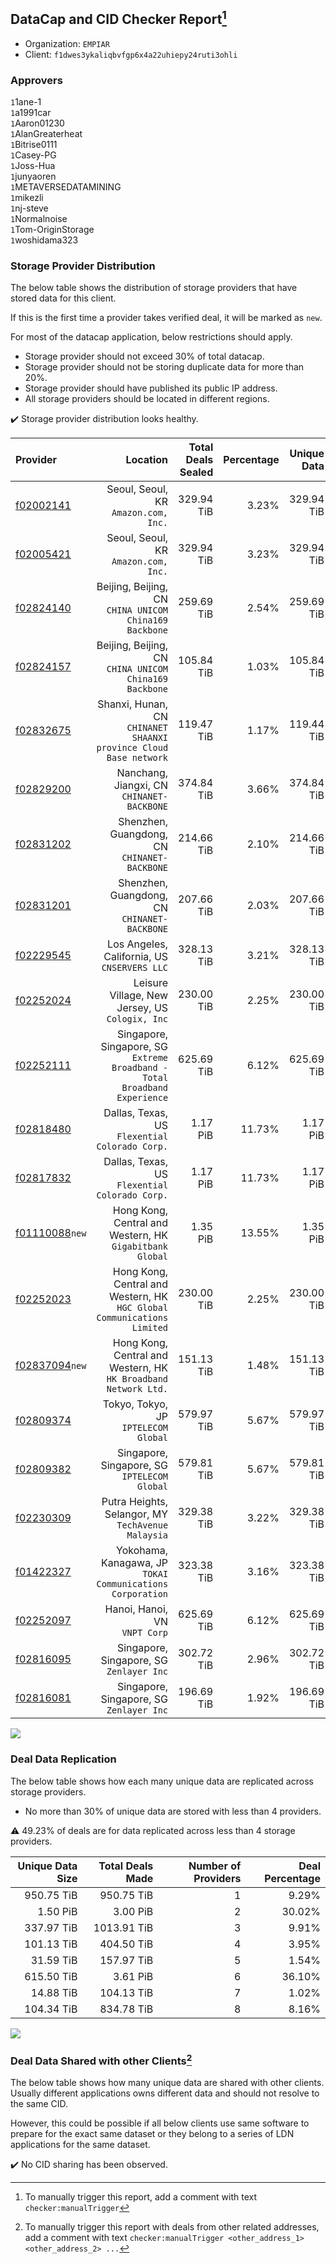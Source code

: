## DataCap and CID Checker Report[^1]
 - Organization: `EMPIAR`
 - Client: `f1dwes3ykaliqbvfgp6x4a22uhiepy24ruti3ohli`
### Approvers
`1`1ane-1<br/>`1`a1991car<br/>`1`Aaron01230<br/>`1`AlanGreaterheat<br/>`1`Bitrise0111<br/>`1`Casey-PG<br/>`1`Joss-Hua<br/>`1`junyaoren<br/>`1`METAVERSEDATAMINING<br/>`1`mikezli<br/>`1`nj-steve<br/>`1`Normalnoise<br/>`1`Tom-OriginStorage<br/>`1`woshidama323


### Storage Provider Distribution
The below table shows the distribution of storage providers that have stored data for this client.

If this is the first time a provider takes verified deal, it will be marked as `new`.

For most of the datacap application, below restrictions should apply.
 - Storage provider should not exceed 30% of total datacap.
 - Storage provider should not be storing duplicate data for more than 20%.
 - Storage provider should have published its public IP address.
 - All storage providers should be located in different regions.

✔️ Storage provider distribution looks healthy.

| Provider                                                    |                                                                      Location | Total Deals Sealed | Percentage | Unique Data | Duplicate Deals |
| :---------------------------------------------------------- | ----------------------------------------------------------------------------: | -----------------: | ---------: | ----------: | --------------: |
| [f02002141](https://filfox.info/en/address/f02002141)       |                                       Seoul, Seoul, KR<br/>`Amazon.com, Inc.` |         329.94 TiB |      3.23% |  329.94 TiB |           0.00% |
| [f02005421](https://filfox.info/en/address/f02005421)       |                                       Seoul, Seoul, KR<br/>`Amazon.com, Inc.` |         329.94 TiB |      3.23% |  329.94 TiB |           0.00% |
| [f02824140](https://filfox.info/en/address/f02824140)       |                     Beijing, Beijing, CN<br/>`CHINA UNICOM China169 Backbone` |         259.69 TiB |      2.54% |  259.69 TiB |           0.00% |
| [f02824157](https://filfox.info/en/address/f02824157)       |                     Beijing, Beijing, CN<br/>`CHINA UNICOM China169 Backbone` |         105.84 TiB |      1.03% |  105.84 TiB |           0.00% |
| [f02832675](https://filfox.info/en/address/f02832675)       |          Shanxi, Hunan, CN<br/>`CHINANET SHAANXI province Cloud Base network` |         119.47 TiB |      1.17% |  119.44 TiB |           0.03% |
| [f02829200](https://filfox.info/en/address/f02829200)       |                                 Nanchang, Jiangxi, CN<br/>`CHINANET-BACKBONE` |         374.84 TiB |      3.66% |  374.84 TiB |           0.00% |
| [f02831202](https://filfox.info/en/address/f02831202)       |                               Shenzhen, Guangdong, CN<br/>`CHINANET-BACKBONE` |         214.66 TiB |      2.10% |  214.66 TiB |           0.00% |
| [f02831201](https://filfox.info/en/address/f02831201)       |                               Shenzhen, Guangdong, CN<br/>`CHINANET-BACKBONE` |         207.66 TiB |      2.03% |  207.66 TiB |           0.00% |
| [f02229545](https://filfox.info/en/address/f02229545)       |                               Los Angeles, California, US<br/>`CNSERVERS LLC` |         328.13 TiB |      3.21% |  328.13 TiB |           0.00% |
| [f02252024](https://filfox.info/en/address/f02252024)       |                            Leisure Village, New Jersey, US<br/>`Cologix, Inc` |         230.00 TiB |      2.25% |  230.00 TiB |           0.00% |
| [f02252111](https://filfox.info/en/address/f02252111)       | Singapore, Singapore, SG<br/>`Extreme Broadband - Total Broadband Experience` |         625.69 TiB |      6.12% |  625.69 TiB |           0.00% |
| [f02818480](https://filfox.info/en/address/f02818480)       |                             Dallas, Texas, US<br/>`Flexential Colorado Corp.` |           1.17 PiB |     11.73% |    1.17 PiB |           0.00% |
| [f02817832](https://filfox.info/en/address/f02817832)       |                             Dallas, Texas, US<br/>`Flexential Colorado Corp.` |           1.17 PiB |     11.73% |    1.17 PiB |           0.00% |
| [f01110088](https://filfox.info/en/address/f01110088)`new`  |                   Hong Kong, Central and Western, HK<br/>`Gigabitbank Global` |           1.35 PiB |     13.55% |    1.35 PiB |           0.00% |
| [f02252023](https://filfox.info/en/address/f02252023)       |    Hong Kong, Central and Western, HK<br/>`HGC Global Communications Limited` |         230.00 TiB |      2.25% |  230.00 TiB |           0.00% |
| [f02837094](https://filfox.info/en/address/f02837094)`new`  |            Hong Kong, Central and Western, HK<br/>`HK Broadband Network Ltd.` |         151.13 TiB |      1.48% |  151.13 TiB |           0.00% |
| [f02809374](https://filfox.info/en/address/f02809374)       |                                       Tokyo, Tokyo, JP<br/>`IPTELECOM Global` |         579.97 TiB |      5.67% |  579.97 TiB |           0.00% |
| [f02809382](https://filfox.info/en/address/f02809382)       |                               Singapore, Singapore, SG<br/>`IPTELECOM Global` |         579.81 TiB |      5.67% |  579.81 TiB |           0.00% |
| [f02230309](https://filfox.info/en/address/f02230309)       |                         Putra Heights, Selangor, MY<br/>`TechAvenue Malaysia` |         329.38 TiB |      3.22% |  329.38 TiB |           0.00% |
| [f01422327](https://filfox.info/en/address/f01422327)       |                 Yokohama, Kanagawa, JP<br/>`TOKAI Communications Corporation` |         323.38 TiB |      3.16% |  323.38 TiB |           0.00% |
| [f02252097](https://filfox.info/en/address/f02252097)       |                                              Hanoi, Hanoi, VN<br/>`VNPT Corp` |         625.69 TiB |      6.12% |  625.69 TiB |           0.00% |
| [f02816095](https://filfox.info/en/address/f02816095)       |                                   Singapore, Singapore, SG<br/>`Zenlayer Inc` |         302.72 TiB |      2.96% |  302.72 TiB |           0.00% |
| [f02816081](https://filfox.info/en/address/f02816081)       |                                   Singapore, Singapore, SG<br/>`Zenlayer Inc` |         196.69 TiB |      1.92% |  196.69 TiB |           0.00% |

<img src="https://raw.githubusercontent.com/data-preservation-programs/filplus-checker-assets/main/filecoin-project/filecoin-plus-large-datasets/issues/2152/1699607488495.png"/>

### Deal Data Replication
The below table shows how each many unique data are replicated across storage providers.

- No more than 30% of unique data are stored with less than 4 providers.

⚠️ 49.23% of deals are for data replicated across less than 4 storage providers.

| Unique Data Size | Total Deals Made | Number of Providers | Deal Percentage |
| ---------------: | ---------------: | ------------------: | --------------: |
|       950.75 TiB |       950.75 TiB |                   1 |           9.29% |
|         1.50 PiB |         3.00 PiB |                   2 |          30.02% |
|       337.97 TiB |      1013.91 TiB |                   3 |           9.91% |
|       101.13 TiB |       404.50 TiB |                   4 |           3.95% |
|        31.59 TiB |       157.97 TiB |                   5 |           1.54% |
|       615.50 TiB |         3.61 PiB |                   6 |          36.10% |
|        14.88 TiB |       104.13 TiB |                   7 |           1.02% |
|       104.34 TiB |       834.78 TiB |                   8 |           8.16% |

<img src="https://raw.githubusercontent.com/data-preservation-programs/filplus-checker-assets/main/filecoin-project/filecoin-plus-large-datasets/issues/2152/1699607489188.png"/>

### Deal Data Shared with other Clients[^3]
The below table shows how many unique data are shared with other clients.
Usually different applications owns different data and should not resolve to the same CID.

However, this could be possible if all below clients use same software to prepare for the exact same dataset or they belong to a series of LDN applications for the same dataset.

✔️ No CID sharing has been observed.

[^1]: To manually trigger this report, add a comment with text `checker:manualTrigger`

[^2]: Deals from those addresses are combined into this report as they are specified with `checker:manualTrigger`

[^3]: To manually trigger this report with deals from other related addresses, add a comment with text `checker:manualTrigger <other_address_1> <other_address_2> ...`

